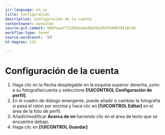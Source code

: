 ```yaml
---
jcr-language: en_us
title: Configuración
description: Configuración de la cuenta
contentowner: manochan
source-git-commit: 66dfaaaf723382eada39e2be29dfd49b795107a0
workflow-type: tm+mt
source-wordcount: '59'
ht-degree: 11%

---
```




# Configuración de la cuenta

1. Haga clic en la flecha desplegable en la esquina superior derecha, junto a su fotografía/cuenta y seleccione **[!UICONTROL Configuración de perfil]**.
1. En el cuadro de diálogo emergente, puede añadir o cambiar la fotografía si pasa el ratón por encima y hace clic en **[!UICONTROL Editar]** en el área de la foto de perfil.
1. Añadir/modificar **Acerca de mí** haciendo clic en el área de texto que se encuentra debajo.
1. Haga clic en **[!UICONTROL Guardar]**.
